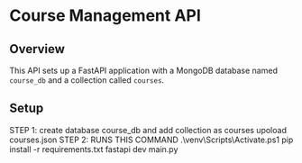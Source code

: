 # Course Management API

## Overview

This API sets up a FastAPI application with a MongoDB database named `course_db` and a collection called `courses`.

## Setup

STEP 1:
create database course_db and add collection as courses upoload courses.json 
STEP 2:
RUNS THIS COMMAND
.\venv\Scripts\Activate.ps1
pip install -r requirements.txt
fastapi dev main.py 
